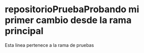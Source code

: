 # repositorioPruebaProbando mi primer cambio desde la rama principal
Esta linea pertenece a la rama de pruebas
